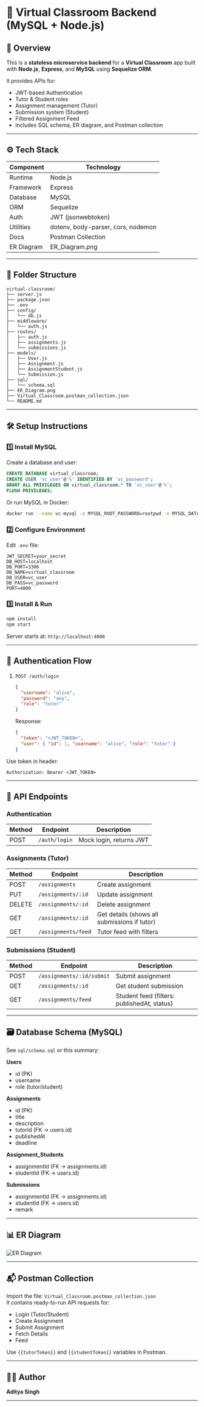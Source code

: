 # 🏫 Virtual Classroom Backend (MySQL + Node.js)

## 📘 Overview
This is a **stateless microservice backend** for a **Virtual Classroom** app built with **Node.js**, **Express**, and **MySQL** using **Sequelize ORM**.

It provides APIs for:
- JWT-based Authentication
- Tutor & Student roles
- Assignment management (Tutor)
- Submission system (Student)
- Filtered Assignment Feed
- Includes SQL schema, ER diagram, and Postman collection

---

## ⚙️ Tech Stack

| Component | Technology |
|------------|-------------|
| Runtime | Node.js |
| Framework | Express |
| Database | MySQL |
| ORM | Sequelize |
| Auth | JWT (jsonwebtoken) |
| Utilities | dotenv, body-parser, cors, nodemon |
| Docs | Postman Collection |
| ER Diagram | ER_Diagram.png |

---

## 🧩 Folder Structure

```
virtual-classroom/
├── server.js
├── package.json
├── .env
├── config/
│   └── db.js
├── middleware/
│   └── auth.js
├── routes/
│   ├── auth.js
│   ├── assignments.js
│   └── submissions.js
├── models/
│   ├── User.js
│   ├── Assignment.js
│   ├── AssignmentStudent.js
│   └── Submission.js
├── sql/
│   └── schema.sql
├── ER_Diagram.png
├── Virtual_Classroom.postman_collection.json
└── README.md
```

---

## 🛠️ Setup Instructions

### 1️⃣ Install MySQL
Create a database and user:
```sql
CREATE DATABASE virtual_classroom;
CREATE USER 'vc_user'@'%' IDENTIFIED BY 'vc_password';
GRANT ALL PRIVILEGES ON virtual_classroom.* TO 'vc_user'@'%';
FLUSH PRIVILEGES;
```

Or run MySQL in Docker:
```bash
docker run --name vc-mysql -e MYSQL_ROOT_PASSWORD=rootpwd -e MYSQL_DATABASE=virtual_classroom -p 3306:3306 -d mysql:8
```

### 2️⃣ Configure Environment
Edit `.env` file:
```
JWT_SECRET=your_secret
DB_HOST=localhost
DB_PORT=3306
DB_NAME=virtual_classroom
DB_USER=vc_user
DB_PASS=vc_password
PORT=4000
```

### 3️⃣ Install & Run
```bash
npm install
npm start
```
Server starts at: `http://localhost:4000`

---

## 🔑 Authentication Flow

1. `POST /auth/login`
   ```json
   {
     "username": "alice",
     "password": "any",
     "role": "tutor"
   }
   ```
   Response:
   ```json
   {
     "token": "<JWT_TOKEN>",
     "user": { "id": 1, "username": "alice", "role": "tutor" }
   }
   ```

Use token in header:
```
Authorization: Bearer <JWT_TOKEN>
```

---

## 🧱 API Endpoints

### Authentication
| Method | Endpoint | Description |
|---------|-----------|-------------|
| POST | `/auth/login` | Mock login, returns JWT |

### Assignments (Tutor)
| Method | Endpoint | Description |
|---------|-----------|-------------|
| POST | `/assignments` | Create assignment |
| PUT | `/assignments/:id` | Update assignment |
| DELETE | `/assignments/:id` | Delete assignment |
| GET | `/assignments/:id` | Get details (shows all submissions if tutor) |
| GET | `/assignments/feed` | Tutor feed with filters |

### Submissions (Student)
| Method | Endpoint | Description |
|---------|-----------|-------------|
| POST | `/assignments/:id/submit` | Submit assignment |
| GET | `/assignments/:id` | Get student submission |
| GET | `/assignments/feed` | Student feed (filters: publishedAt, status) |

---

## 🗃️ Database Schema (MySQL)

See `sql/schema.sql` or this summary:

**Users**
- id (PK)
- username
- role (tutor/student)

**Assignments**
- id (PK)
- title
- description
- tutorId (FK → users.id)
- publishedAt
- deadline

**Assignment_Students**
- assignmentId (FK → assignments.id)
- studentId (FK → users.id)

**Submissions**
- assignmentId (FK → assignments.id)
- studentId (FK → users.id)
- remark

---

## 📊 ER Diagram
![ER Diagram](./ER_Diagram.png)

---

## 📬 Postman Collection

Import the file: `Virtual_Classroom.postman_collection.json`  
It contains ready-to-run API requests for:
- Login (Tutor/Student)
- Create Assignment
- Submit Assignment
- Fetch Details
- Feed

Use `{{tutorToken}}` and `{{studentToken}}` variables in Postman.

---

## 👨‍💻 Author
**Aditya Singh**  

---
